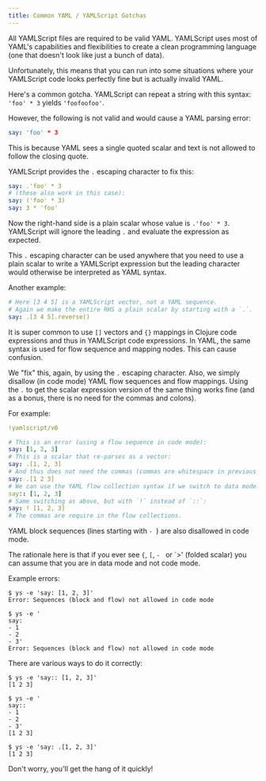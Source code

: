 ```yaml
---
title: Common YAML / YAMLScript Gotchas
---
```


All YAMLScript files are required to be valid YAML.
YAMLScript uses most of YAML's capabilities and flexibilities to create a
clean programming language (one that doesn't look like just a bunch of data).

Unfortunately, this means that you can run into some situations where your
YAMLScript code looks perfectly fine but is actually invalid YAML.

Here's a common gotcha.
YAMLScript can repeat a string with this syntax: `'foo' * 3` yields
`'foofoofoo'`.

However, the following is not valid and would cause a YAML parsing error:

```yaml
say: 'foo' * 3
```

This is because YAML sees a single quoted scalar and text is not allowed to
follow the closing quote.

YAMLScript provides the `.` escaping character to fix this:

```yaml
say: .'foo' * 3
# (these also work in this case):
say: ('foo' * 3)
say: 3 * 'foo'
```

Now the right-hand side is a plain scalar whose value is `.'foo' * 3`.
YAMLScript will ignore the leading `.` and evaluate the expression as expected.

This `.` escaping character can be used anywhere that you need to use a plain
scalar to write a YAMLScript expression but the leading character would
otherwise be interpreted as YAML syntax.

Another example:

```yaml
# Here [3 4 5] is a YAMLScript vector, not a YAML sequence.
# Again we make the entire RHS a plain scalar by starting with a `.`.
say: .[3 4 5].reverse()
```

It is super common to use `[]` vectors and `{}` mappings in Clojure code
expressions and thus in YAMLScript code expressions.
In YAML, the same syntax is used for flow sequence and mapping nodes.
This can cause confusion.

We "fix" this, again, by using the `.` escaping character.
Also, we simply disallow (in code mode) YAML flow sequences and flow mappings.
Using the `.` to get the scalar expression version of the same thing works fine
(and as a bonus, there is no need for the commas and colons).

For example:
```yaml
!yamlscript/v0

# This is an error (using a flow sequence in code mode):
say: [1, 2, 3]
# This is a scalar that re-parses as a vector:
say: .[1, 2, 3]
# And thus does not need the commas (commas are whitespace in previous line):
say: .[1 2 3]
# We can use the YAML flow collection syntax if we switch to data mode:
say:: [1, 2, 3]
# Same switching as above, but with `!` instead of `::`:
say: ! [1, 2, 3]
# The commas are require in the flow collections.
```

YAML block sequences (lines starting with `- `) are also disallowed in code
mode.

The rationale here is that if you ever see `{`, `[`, `- ` or `>' (folded scalar)
you can assume that you are in data mode and not code mode.

Example errors:

```text
$ ys -e 'say: [1, 2, 3]'
Error: Sequences (block and flow) not allowed in code mode

$ ys -e '
say:
- 1
- 2
- 3'
Error: Sequences (block and flow) not allowed in code mode
```

There are various ways to do it correctly:

```text
$ ys -e 'say:: [1, 2, 3]'
[1 2 3]

$ ys -e '
say::
- 1
- 2
- 3'
[1 2 3]

$ ys -e 'say: .[1, 2, 3]'
[1 2 3]
```

Don't worry, you'll get the hang of it quickly!
